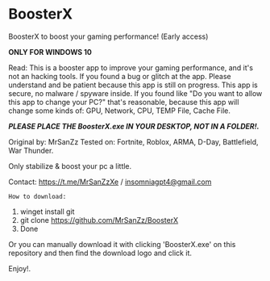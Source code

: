 # BoosterX
BoosterX to boost your gaming performance! (Early access)

**ONLY FOR WINDOWS 10**

Read:
This is a booster app to improve your gaming performance, and it's not an hacking tools.
If you found a bug or glitch at the app. Please understand and be patient because this app is still on progress.
This app is secure, no malware / spyware inside. If you found like "Do you want to allow this app to change your PC?" that's reasonable, because this app will change some kinds of: GPU, Network, CPU, TEMP File, Cache File.

***PLEASE PLACE THE BoosterX.exe IN YOUR DESKTOP, NOT IN A FOLDER!.***

Original by: MrSanZz
Tested on: Fortnite, Roblox, ARMA, D-Day, Battlefield, War Thunder.

Only stabilize & boost your pc a little.

Contact: https://t.me/MrSanZzXe / insomniagpt4@gmail.com

```How to download:```
1. winget install git
2. git clone https://github.com/MrSanZz/BoosterX
3. Done

Or you can manually download it with clicking 'BoosterX.exe' on this repository and then find the download logo and click it.

Enjoy!.
